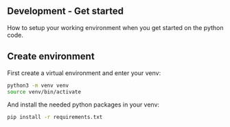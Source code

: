 ## Development - Get started

How to setup your working environment when you get started on the python code.

## Create environment

First create a virtual environment and enter your venv:

```bash
python3 -m venv venv
source venv/bin/activate
```

And install the needed python packages in your venv:

```bash
pip install -r requirements.txt
```